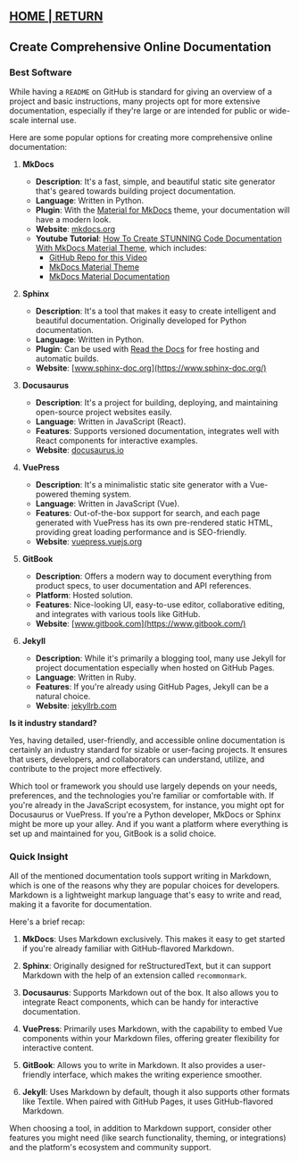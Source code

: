 ## [HOME | RETURN](https://github.com/plexoio/py/tree/main#documentation-index-legacy)

## Create Comprehensive Online Documentation

### Best Software

While having a `README` on GitHub is standard for giving an overview of a project and basic instructions, many projects opt for more extensive documentation, especially if they're large or are intended for public or wide-scale internal use. 

Here are some popular options for creating more comprehensive online documentation:

1. **MkDocs**
    - **Description**: It's a fast, simple, and beautiful static site generator that's geared towards building project documentation. 
    - **Language**: Written in Python.
    - **Plugin**: With the [Material for MkDocs](https://squidfunk.github.io/mkdocs-material/) theme, your documentation will have a modern look.
    - **Website**: [mkdocs.org](https://www.mkdocs.org/)
    - **Youtube Tutorial**: [How To Create STUNNING Code Documentation With MkDocs Material Theme](https://www.youtube.com/watch?v=Q-YA_dA8C20), which includes:
        -  [GitHub Repo for this Video](https://www.youtube.com/redirect?event=video_description&redir_token=QUFFLUhqbnVFMjhWYk5xSGQ3cUlwVG1RTzR1NGRYRHI1QXxBQ3Jtc0tuVkMzX19ZYlVIYk56LUFGRnJraE5jalJBam9UMFVBSGwzRlRmb2p0NkQ1WEROVW9mQWI3NjZrNEM0SXFUem0yR3J3RUJ1VEdDS0hJRDdfenpSaVBWYjY3VmZsbWRSWGJSN1AtaGc1NTk5ZGNQTS1waw&q=https%3A%2F%2Fgithub.com%2Fjames-willett%2Fmkdocs-material-youtube-tutorial&v=Q-YA_dA8C20)
        - [MkDocs Material Theme](https://www.youtube.com/redirect?event=video_description&redir_token=QUFFLUhqbHpEcEdGbUV2SW01dEJJWGIzNlM1OUVPSk1mUXxBQ3Jtc0ttYjFrRVZSZUQyalk1VExvMXc5eHNRM3pKRG02ZHFPWUF0ZWNrSWhkYldhMnItX2tSUVhONHczZ0VnNGJhOERoa1o5d3RZdE1pNmNuZ1NSOVJiWW4yc3V2dFV1NW1jZTFwU2tvOUZ5ZzhjSUJ5bkUwaw&q=https%3A%2F%2Fsquidfunk.github.io%2Fmkdocs-material%2F&v=Q-YA_dA8C20)
        - [MkDocs Material Documentation](https://www.youtube.com/redirect?event=video_description&redir_token=QUFFLUhqbWRxajlWNzhwNFp2bm16WXh6NUJGb0NfMHZkUXxBQ3Jtc0tuS1ZseVFPaXRzelJtb1FEMEtBanZRU0haOGkwWUQ0cDJKbUJodzE4ZU9SeEVWVzBSdnQxVlVYTnVoMmpFVllVdkVPNE1oMWZjMU9icG1SNXI4U3FCcHJOLUZRMGhYZUNpYVJOY0RSS3QxRDVTRWpKRQ&q=https%3A%2F%2Fsquidfunk.github.io%2Fmkdocs-material%2Freference%2Fcode-blocks%2F&v=Q-YA_dA8C20)

2. **Sphinx**
    - **Description**: It's a tool that makes it easy to create intelligent and beautiful documentation. Originally developed for Python documentation.
    - **Language**: Written in Python.
    - **Plugin**: Can be used with [Read the Docs](https://readthedocs.org/) for free hosting and automatic builds.
    - **Website**: [www.sphinx-doc.org](https://www.sphinx-doc.org/)

3. **Docusaurus**
    - **Description**: It's a project for building, deploying, and maintaining open-source project websites easily.
    - **Language**: Written in JavaScript (React).
    - **Features**: Supports versioned documentation, integrates well with React components for interactive examples.
    - **Website**: [docusaurus.io](https://docusaurus.io/)

4. **VuePress**
    - **Description**: It's a minimalistic static site generator with a Vue-powered theming system.
    - **Language**: Written in JavaScript (Vue).
    - **Features**: Out-of-the-box support for search, and each page generated with VuePress has its own pre-rendered static HTML, providing great loading performance and is SEO-friendly.
    - **Website**: [vuepress.vuejs.org](https://vuepress.vuejs.org/)

5. **GitBook**
    - **Description**: Offers a modern way to document everything from product specs, to user documentation and API references.
    - **Platform**: Hosted solution.
    - **Features**: Nice-looking UI, easy-to-use editor, collaborative editing, and integrates with various tools like GitHub.
    - **Website**: [www.gitbook.com](https://www.gitbook.com/)

6. **Jekyll**
    - **Description**: While it's primarily a blogging tool, many use Jekyll for project documentation especially when hosted on GitHub Pages.
    - **Language**: Written in Ruby.
    - **Features**: If you're already using GitHub Pages, Jekyll can be a natural choice.
    - **Website**: [jekyllrb.com](https://jekyllrb.com/)

**Is it industry standard?**

Yes, having detailed, user-friendly, and accessible online documentation is certainly an industry standard for sizable or user-facing projects. It ensures that users, developers, and collaborators can understand, utilize, and contribute to the project more effectively. 

Which tool or framework you should use largely depends on your needs, preferences, and the technologies you're familiar or comfortable with. If you're already in the JavaScript ecosystem, for instance, you might opt for Docusaurus or VuePress. If you're a Python developer, MkDocs or Sphinx might be more up your alley. And if you want a platform where everything is set up and maintained for you, GitBook is a solid choice.

### Quick Insight

All of the mentioned documentation tools support writing in Markdown, which is one of the reasons why they are popular choices for developers. Markdown is a lightweight markup language that's easy to write and read, making it a favorite for documentation.

Here's a brief recap:

1. **MkDocs**: Uses Markdown exclusively. This makes it easy to get started if you're already familiar with GitHub-flavored Markdown.

2. **Sphinx**: Originally designed for reStructuredText, but it can support Markdown with the help of an extension called `recommonmark`.

3. **Docusaurus**: Supports Markdown out of the box. It also allows you to integrate React components, which can be handy for interactive documentation.

4. **VuePress**: Primarily uses Markdown, with the capability to embed Vue components within your Markdown files, offering greater flexibility for interactive content.

5. **GitBook**: Allows you to write in Markdown. It also provides a user-friendly interface, which makes the writing experience smoother.

6. **Jekyll**: Uses Markdown by default, though it also supports other formats like Textile. When paired with GitHub Pages, it uses GitHub-flavored Markdown.

When choosing a tool, in addition to Markdown support, consider other features you might need (like search functionality, theming, or integrations) and the platform's ecosystem and community support.
